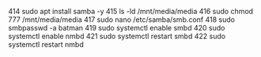   414  sudo apt install samba -y
  415  ls -ld /mnt/media/media
  416  sudo chmod 777 /mnt/media/media
  417  sudo nano /etc/samba/smb.conf
  418  sudo smbpasswd -a batman
  419  sudo systemctl enable smbd
  420  sudo systemctl enable nmbd
  421  sudo systemctl restart smbd
  422  sudo systemctl restart nmbd